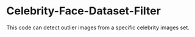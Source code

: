 # Celebrity-Face-Dataset-Filter
This code can detect outlier images from a specific celebrity images set.
